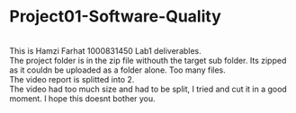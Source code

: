 # Project01-Software-Quality

<br>This is Hamzi Farhat 1000831450 Lab1 deliverables.
<br>The project folder is in the zip file withouth the target sub folder. Its zipped as it couldn be uploaded as a folder alone. Too many files.
<br>The video report is splitted into 2.
<br>The video had too much size and had to be split, I tried and cut it in a good moment. I hope this doesnt bother you.
